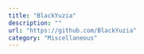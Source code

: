 ```yaml
---
title: "BlackYuzia"
description: ""
url: "https://github.com/BlackYuzia"
category: "Miscellaneous"
---
```

